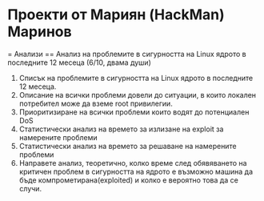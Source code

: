 Проекти от Мариян (HackMan) Маринов
=====================================
= Анализи 
== Анализ на проблемите в сигурността на Linux ядрото в последните 12 месеца (6/10, двама души)
1. Списък на проблемите в сигурността на Linux ядрото в последните 12 месеца.
2. Описание на всички проблеми довели до ситуации, в които локален потребител може да вземе root привилегии.
3. Приоритизиране на всички проблеми които водят до потенциален DoS
4. Статистически анализ на времето за излизане на exploit за намерените проблеми
5. Статистически анализ на времето за решаване на намерените проблеми
6. Направете анализ, теоретично, колко време след обявяването на критичен проблем в сигурността на ядрото е възможно машина да бъде компрометирана(exploited) и колко е вероятно това да се случи.
